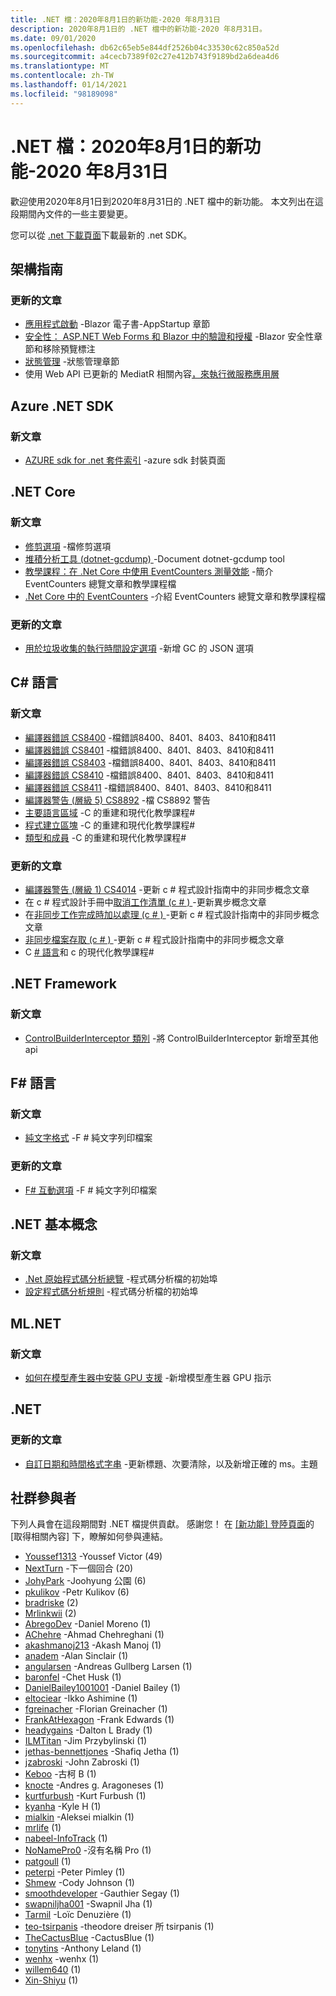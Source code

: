 ```yaml
---
title: .NET 檔：2020年8月1日的新功能-2020 年8月31日
description: 2020年8月1日的 .NET 檔中的新功能-2020 年8月31日。
ms.date: 09/01/2020
ms.openlocfilehash: db62c65eb5e844df2526b04c33530c62c850a52d
ms.sourcegitcommit: a4cecb7389f02c27e412b743f9189bd2a6dea4d6
ms.translationtype: MT
ms.contentlocale: zh-TW
ms.lasthandoff: 01/14/2021
ms.locfileid: "98189098"
---
```

# <a name="net-docs-whats-new-for-august-1-2020---august-31-2020"></a>.NET 檔：2020年8月1日的新功能-2020 年8月31日

歡迎使用2020年8月1日到2020年8月31日的 .NET 檔中的新功能。 本文列出在這段期間內文件的一些主要變更。

您可以從 [.net 下載頁面](https://dotnet.microsoft.com/download)下載最新的 .net SDK。

## <a name="architecture-guides"></a>架構指南

### <a name="updated-articles"></a>更新的文章

- [應用程式啟動](../architecture/blazor-for-web-forms-developers/app-startup.md) -Blazor 電子書-AppStartup 章節
- [安全性： ASP.NET Web Forms 和 Blazor 中的驗證和授權](../architecture/blazor-for-web-forms-developers/security-authentication-authorization.md) -Blazor 安全性章節和移除預覽標注
- [狀態管理](../architecture/blazor-for-web-forms-developers/state-management.md) -狀態管理章節
- 使用 Web API 已更新的 MediatR 相關內容[，來執行微服務應用層](../architecture/microservices/microservice-ddd-cqrs-patterns/microservice-application-layer-implementation-web-api.md)

## <a name="azure-net-sdk"></a>Azure .NET SDK

### <a name="new-articles"></a>新文章

- [AZURE sdk for .net 套件索引](../azure/packages.md) -azure sdk 封裝頁面

## <a name="net-core"></a>.NET Core

### <a name="new-articles"></a>新文章

- [修剪選項](../core/deploying/trimming-options.md) -檔修剪選項
- [堆積分析工具 (dotnet-gcdump) ](../core/diagnostics/dotnet-gcdump.md) -Document dotnet-gcdump tool
- [教學課程：在 .Net Core 中使用 EventCounters 測量效能](../core/diagnostics/event-counter-perf.md) -簡介 EventCounters 總覽文章和教學課程檔
- [.Net Core 中的 EventCounters](../core/diagnostics/event-counters.md) -介紹 EventCounters 總覽文章和教學課程檔

### <a name="updated-articles"></a>更新的文章

- [用於垃圾收集的執行時間設定選項](../core/run-time-config/garbage-collector.md) -新增 GC 的 JSON 選項

## <a name="c-language"></a>C# 語言

### <a name="new-articles"></a>新文章

- [編譯器錯誤 CS8400](../csharp/language-reference/compiler-messages/cs8400.md) -檔錯誤8400、8401、8403、8410和8411
- [編譯器錯誤 CS8401](../csharp/language-reference/compiler-messages/cs8401.md) -檔錯誤8400、8401、8403、8410和8411
- [編譯器錯誤 CS8403](../csharp/language-reference/compiler-messages/cs8403.md) -檔錯誤8400、8401、8403、8410和8411
- [編譯器錯誤 CS8410](../csharp/language-reference/compiler-messages/cs8410.md) -檔錯誤8400、8401、8403、8410和8411
- [編譯器錯誤 CS8411](../csharp/language-reference/compiler-messages/cs8411.md) -檔錯誤8400、8401、8403、8410和8411
- [編譯器警告 (層級 5) CS8892](../csharp/language-reference/compiler-messages/cs8892.md) -檔 CS8892 警告
- [主要語言區域](../csharp/tour-of-csharp/features.md) -C 的重建和現代化教學課程#
- [程式建立區塊](../csharp/tour-of-csharp/program-building-blocks.md) -C 的重建和現代化教學課程#
- [類型和成員](../csharp/tour-of-csharp/types.md) -C 的重建和現代化教學課程#

### <a name="updated-articles"></a>更新的文章

- [編譯器警告 (層級 1) CS4014](../csharp/language-reference/compiler-messages/cs4014.md) -更新 c # 程式設計指南中的非同步概念文章
- 在 c # 程式設計手冊中[取消工作清單 (c # ) ](../csharp/programming-guide/concepts/async/cancel-an-async-task-or-a-list-of-tasks.md) -更新異步概念文章
- 在[非同步工作完成時加以處理 (c # ) ](../csharp/programming-guide/concepts/async/start-multiple-async-tasks-and-process-them-as-they-complete.md) -更新 c # 程式設計指南中的非同步概念文章
- [非同步檔案存取 (c # ) ](../csharp/programming-guide/concepts/async/using-async-for-file-access.md) -更新 c # 程式設計指南中的非同步概念文章
- C [# 語言](../csharp/tour-of-csharp/index.md)和 c 的現代化教學課程#

## <a name="net-framework"></a>.NET Framework

### <a name="new-articles"></a>新文章

- [ControlBuilderInterceptor 類別](../framework/additional-apis/controlbuilderinterceptor-class.md) -將 ControlBuilderInterceptor 新增至其他 api

## <a name="f-language"></a>F# 語言

### <a name="new-articles"></a>新文章

- [純文字格式](../fsharp/language-reference/plaintext-formatting.md) -F # 純文字列印檔案

### <a name="updated-articles"></a>更新的文章

- [F# 互動選項](../fsharp/language-reference/fsharp-interactive-options.md) -F # 純文字列印檔案

## <a name="net-fundamentals"></a>.NET 基本概念

### <a name="new-articles"></a>新文章

- [.Net 原始程式碼分析總覽](../fundamentals/code-analysis/overview.md) -程式碼分析檔的初始埠
- [設定程式碼分析規則](../fundamentals/code-analysis/configuration-options.md) -程式碼分析檔的初始埠

## <a name="mlnet"></a>ML.NET

### <a name="new-articles"></a>新文章

- [如何在模型產生器中安裝 GPU 支援](../machine-learning/how-to-guides/install-gpu-model-builder.md) -新增模型產生器 GPU 指示

## <a name="net"></a>.NET

### <a name="updated-articles"></a>更新的文章

- [自訂日期和時間格式字串](../standard/base-types/custom-date-and-time-format-strings.md) -更新標題、次要清除，以及新增正確的 ms。主題

## <a name="community-contributors"></a>社群參與者

下列人員會在這段期間對 .NET 檔提供貢獻。 感謝您！ 在 [ [新功能] 登陸頁面](index.yml)的 [取得相關內容] 下，瞭解如何參與連結。

- [Youssef1313](https://github.com/Youssef1313) -Youssef Victor (49) 
- [NextTurn](https://github.com/nxtn) -下一個回合 (20) 
- [JohyPark](https://github.com/JohyPark) -Joohyung 公園 (6) 
- [pkulikov](https://github.com/pkulikov) -Petr Kulikov (6) 
- [bradriske](https://github.com/bradriske) (2) 
- [Mrlinkwii](https://github.com/Mrlinkwii) (2) 
- [AbregoDev](https://github.com/AbregoDev) -Daniel Moreno (1) 
- [AChehre](https://github.com/AChehre) -Ahmad Chehreghani (1) 
- [akashmanoj213](https://github.com/akashmanoj213) -Akash Manoj (1) 
- [anadem](https://github.com/anadem) -Alan Sinclair (1) 
- [angularsen](https://github.com/angularsen) -Andreas Gullberg Larsen (1) 
- [baronfel](https://github.com/baronfel) -Chet Husk (1) 
- [DanielBailey1001001](https://github.com/DanielBailey1001001) -Daniel Bailey (1) 
- [eltociear](https://github.com/eltociear) -Ikko Ashimine (1) 
- [fgreinacher](https://github.com/fgreinacher) -Florian Greinacher (1) 
- [FrankAtHexagon](https://github.com/FrankAtHexagon) -Frank Edwards (1) 
- [headygains](https://github.com/headygains) -Dalton L Brady (1) 
- [ILMTitan](https://github.com/ILMTitan) -Jim Przybylinski (1) 
- [jethas-bennettjones](https://github.com/jethas-bennettjones) -Shafiq Jetha (1) 
- [jzabroski](https://github.com/jzabroski) -John Zabroski (1) 
- [Keboo](https://github.com/Keboo) -古柯 B (1) 
- [knocte](https://github.com/knocte) -Andres g. Aragoneses (1) 
- [kurtfurbush](https://github.com/kurtfurbush) -Kurt Furbush (1) 
- [kyanha](https://github.com/kyanha) -Kyle H (1) 
- [mialkin](https://github.com/mialkin) -Aleksei mialkin (1) 
- [mrlife](https://github.com/mrlife) (1) 
- [nabeel-InfoTrack](https://github.com/nabeel-InfoTrack) (1) 
- [NoNamePro0](https://github.com/NoNamePro0) -沒有名稱 Pro (1) 
- [patgoull](https://github.com/patgoull) (1) 
- [peterpi](https://github.com/peterpi) -Peter Pimley (1) 
- [Shmew](https://github.com/Shmew) -Cody Johnson (1) 
- [smoothdeveloper](https://github.com/smoothdeveloper) -Gauthier Segay (1) 
- [swapniljha001](https://github.com/swapniljha001) -Swapnil Jha (1) 
- [Tarmil](https://github.com/Tarmil) -Loïc Denuzière (1) 
- [teo-tsirpanis](https://github.com/teo-tsirpanis) -theodore dreiser 所 tsirpanis (1) 
- [TheCactusBlue](https://github.com/TheCactusBlue) -CactusBlue (1) 
- [tonytins](https://github.com/tonytins) -Anthony Leland (1) 
- [wenhx](https://github.com/wenhx) -wenhx (1) 
- [willem640](https://github.com/willem640) (1) 
- [Xin-Shiyu](https://github.com/Xin-Shiyu) (1) 
